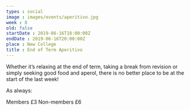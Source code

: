 ```yaml
---
types : social
image : images/events/aperitivo.jpg
week : 8
old: false
startDate : 2019-06-16T18:00:00Z
endDate : 2019-06-16T20:00:00Z
place : New College
title : End of Term Aperitivo
---
```


Whether it’s relaxing at the end of term, taking a break from revision or simply seeking good food and aperol, there is no better place to be at the start of the last week!

As always:

Members £3
Non-members £6


